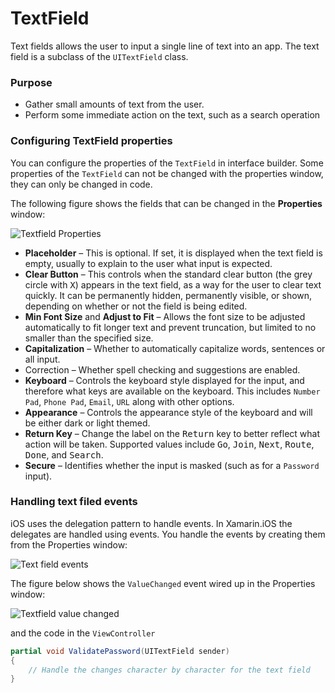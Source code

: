 # TextField

Text fields allows the user to input a single line of text into an app. The text field is a subclass of the `UITextField` class.


### Purpose

- Gather small amounts of text from the user.
- Perform some immediate action on the text, such as a search operation

### Configuring TextField properties

You can configure the properties of the `TextField` in interface builder. Some properties of the `TextField` can not be changed with the properties window, they can only be changed in code.

The following figure shows the fields that can be changed in the **Properties** window:

![Textfield Properties][1]

- **Placeholder** – This is optional. If set, it is displayed when the text field is empty, usually to explain to the user what input is expected.
- **Clear Button** – This controls when the standard clear button (the grey circle with <kbd>X</kbd>) appears in the text field, as a way for the user to clear text quickly. It can be permanently hidden, permanently visible, or shown, depending on whether or not the field is being edited.
- **Min Font Size** and **Adjust to Fit** – Allows the font size to be adjusted automatically to fit longer text and prevent truncation, but limited to no smaller than the specified size.
- **Capitalization** – Whether to automatically capitalize words, sentences or all input.
- Correction – Whether spell checking and suggestions are enabled.
- **Keyboard** – Controls the keyboard style displayed for the input, and therefore what keys are available on the keyboard. This includes `Number Pad`, `Phone Pad`, `Email`, `URL` along with other options.
- **Appearance** – Controls the appearance style of the keyboard and will be either dark or light themed.
- **Return Key** – Change the label on the <kbd>Return</kbd> key to better reflect what action will be taken. Supported values include <kbd>Go</kbd>, <kbd>Join</kbd>, <kbd>Next</kbd>, <kbd>Route</kbd>, <kbd>Done</kbd>, and <kbd>Search</kbd>.
- **Secure** – Identifies whether the input is masked (such as for a `Password` input).

### Handling text filed events

iOS uses the delegation pattern to handle events. In Xamarin.iOS the delegates are handled using events. You handle the events by creating them from the Properties window:

![Text field events][2]

The figure below shows the `ValueChanged` event wired up in the Properties window:

![Textfield value changed][3]

and the code in the `ViewController`

```csharp
partial void ValidatePassword(UITextField sender)
{
    // Handle the changes character by character for the text field
}
```

[1]: /images/textfiled-properties.png
[2]: /images/textfield-events.png
[3]: /images/textfield-changed-event.png